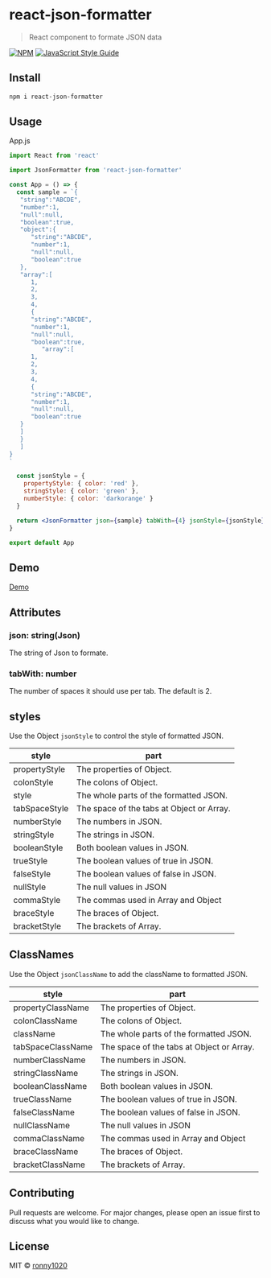 # react-json-formatter

> React component to formate JSON data

[![NPM](https://img.shields.io/npm/v/react-json-formatter.svg)](https://www.npmjs.com/package/react-json-formatter) [![JavaScript Style Guide](https://img.shields.io/badge/code_style-standard-brightgreen.svg)](https://standardjs.com)

## Install

```bash
npm i react-json-formatter
```

## Usage

App.js

```jsx
import React from 'react'

import JsonFormatter from 'react-json-formatter'

const App = () => {
  const sample = `{
   "string":"ABCDE",
   "number":1,
   "null":null,
   "boolean":true,
   "object":{
      "string":"ABCDE",
      "number":1,
      "null":null,
      "boolean":true
   },
   "array":[
      1,
      2,
      3,
      4,
      {
      "string":"ABCDE",
      "number":1,
      "null":null,
      "boolean":true,
         "array":[
      1,
      2,
      3,
      4,
      {
      "string":"ABCDE",
      "number":1,
      "null":null,
      "boolean":true
   }
   ]
   }
   ]
}
`

  const jsonStyle = {
    propertyStyle: { color: 'red' },
    stringStyle: { color: 'green' },
    numberStyle: { color: 'darkorange' }
  }

  return <JsonFormatter json={sample} tabWith={4} jsonStyle={jsonStyle} />
}

export default App
```

## Demo

[Demo](https://master--64a2e29586ad3ad1694ee152.chromatic.com)

## Attributes

### json: string(Json)

The string of Json to formate.

### tabWith: number

The number of spaces it should use per tab.
The default is 2.

## styles

Use the Object `jsonStyle` to control the style of formatted JSON.

| style         | part                                      |
| ------------- | ----------------------------------------- |
| propertyStyle | The properties of Object.                 |
| colonStyle    | The colons of Object.                     |
| style         | The whole parts of the formatted JSON.    |
| tabSpaceStyle | The space of the tabs at Object or Array. |
| numberStyle   | The numbers in JSON.                      |
| stringStyle   | The strings in JSON.                      |
| booleanStyle  | Both boolean values in JSON.              |
| trueStyle     | The boolean values of true in JSON.       |
| falseStyle    | The boolean values of false in JSON.      |
| nullStyle     | The null values in JSON                   |
| commaStyle    | The commas used in Array and Object       |
| braceStyle    | The braces of Object.                     |
| bracketStyle  | The brackets of Array.                    |

## ClassNames

Use the Object `jsonClassName` to add the className to formatted JSON.

| style             | part                                      |
| ----------------- | ----------------------------------------- |
| propertyClassName | The properties of Object.                 |
| colonClassName    | The colons of Object.                     |
| className         | The whole parts of the formatted JSON.    |
| tabSpaceClassName | The space of the tabs at Object or Array. |
| numberClassName   | The numbers in JSON.                      |
| stringClassName   | The strings in JSON.                      |
| booleanClassName  | Both boolean values in JSON.              |
| trueClassName     | The boolean values of true in JSON.       |
| falseClassName    | The boolean values of false in JSON.      |
| nullClassName     | The null values in JSON                   |
| commaClassName    | The commas used in Array and Object       |
| braceClassName    | The braces of Object.                     |
| bracketClassName  | The brackets of Array.                    |

## Contributing

Pull requests are welcome. For major changes, please open an issue first to discuss what you would like to change.

## License

MIT © [ronny1020](https://github.com/ronny1020)
